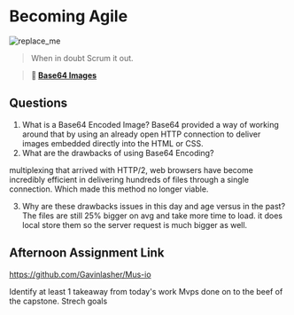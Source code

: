 # Becoming Agile

![replace_me](https://codeworks.blob.core.windows.net/public/assets/img/illustrations/placeholder.svg)

> When in doubt Scrum it out.

> **📖 [Base64 Images](https://codeworksacademy.com/fs-student-guide/resources/wk8-9/06-Base64)**

## Questions

1. What is a Base64 Encoded Image?
Base64 provided a way of working around that by using an already open HTTP connection to deliver images embedded directly into the HTML or CSS. 
2. What are the drawbacks of using Base64 Encoding?

multiplexing that arrived with HTTP/2, web browsers have become incredibly efficient in delivering hundreds of files through a single connection. Which made this method no longer viable.

3. Why are these drawbacks issues in this day and age versus in the past?
The files are still 25% bigger on avg and take more time to load. it does local store them so the server request is much bigger as well.
## Afternoon Assignment Link

https://github.com/Gavinlasher/Mus-io

Identify at least 1 takeaway from today's work
Mvps done on to the beef of the capstone. Strech goals